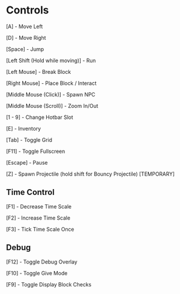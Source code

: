 # Controls

[A] - Move Left

[D] - Move Right

[Space] - Jump

[Left Shift (Hold while moving)] - Run

[Left Mouse] - Break Block

[Right Mouse] - Place Block / Interact

[Middle Mouse (Click)] - Spawn NPC

[Middle Mouse (Scroll)] - Zoom In/Out

[1 - 9] - Change Hotbar Slot

[E] - Inventory

[Tab] - Toggle Grid

[F11] - Toggle Fullscreen

[Escape] - Pause

[Z] - Spawn Projectile (hold shift for Bouncy Projectile) [TEMPORARY]



## Time Control

[F1] - Decrease Time Scale

[F2] - Increase Time Scale

[F3] - Tick Time Scale Once



## Debug

[F12] - Toggle Debug Overlay

[F10] - Toggle Give Mode

[F9] - Toggle Display Block Checks
